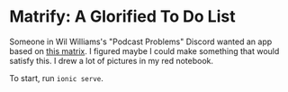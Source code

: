 # Matrify: A Glorified To Do List

Someone in Wil Williams's "Podcast Problems" Discord wanted an app based on [this matrix](https://www.pinterest.com/pin/237142736615356823/). I figured maybe I could make something that would satisfy this. I drew a lot of pictures in my red notebook.

To start, run `ionic serve`.
